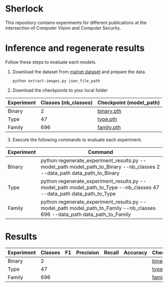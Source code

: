 # Sherlock
This repository contains experiments for different publications at the intersection of Computer Vision and Computer Security.

# Inference and regenerate results
Follow these steps to evaluate each models.
1. Download the dataset from [malnet dataset](http://malnet.cc.gatech.edu/image-data/) and prepare the data.
   
    `python extract-images.py json_file_path`
2. Download the checkpoints to your local folder

| Experiment | Classes (nb_classes) | Checkpoint (model_path) |
| ------  | ------ | ------ |
|Binary|2 | [binary.pth](https://mediaflux.researchsoftware.unimelb.edu.au:443/mflux/share.mfjp?_token=SentcupmZqR6GsNd7Cy5112822057&browser=true&filename=binary.pth) |
|Type|47| [type.pth](https://mediaflux.researchsoftware.unimelb.edu.au:443/mflux/share.mfjp?_token=TEvV9VPZeyFqrSIDWDmF112822061&browser=true&filename=type.pth) |
|Family|696| [family.pth](https://mediaflux.researchsoftware.unimelb.edu.au:443/mflux/share.mfjp?_token=aWPazKFmzZdRj2eXNJZP112822059&browser=true&filename=family.pth) |

3. Execute the following commands to evaluate each experiment.

| Experiment | Command | 
| ------| ------|
|Binary|python regenerate_experiment_results.py --model_path model_path_to_Binary --nb_classes 2 --data_path data_path_to_Binary|
|Type|python regenerate_experiment_results.py --model_path model_path_to_Type --nb_classes 47 --data_path data_path_to_Type|
|Family|python regenerate_experiment_results.py --model_path model_path_to_Family --nb_classes 696 --data_path data_path_to_Family|

# Results
| Experiment | Classes | F1 | Precision | Recall | Accuracy | Checkpoint |
| ------ | ------ | ------ | ------ | ------ | ------ | ------ |
|Binary|2| | | | | [binary.pth](https://mediaflux.researchsoftware.unimelb.edu.au:443/mflux/share.mfjp?_token=SentcupmZqR6GsNd7Cy5112822057&browser=true&filename=binary.pth) |
|Type|47| | | | | [type.pth](https://mediaflux.researchsoftware.unimelb.edu.au:443/mflux/share.mfjp?_token=TEvV9VPZeyFqrSIDWDmF112822061&browser=true&filename=type.pth) |
|Family|696| | | | | [family.pth](https://mediaflux.researchsoftware.unimelb.edu.au:443/mflux/share.mfjp?_token=aWPazKFmzZdRj2eXNJZP112822059&browser=true&filename=family.pth) |



